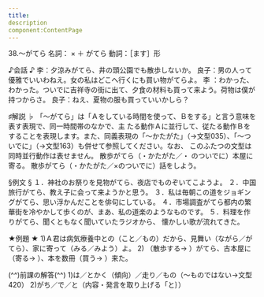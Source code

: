 ```yaml
---
title:
description
component:ContentPage
---
```



38.～がてら
名詞： × ＋ がてら
動詞：［ます］形    

♪会話 ♪
李：夕涼みがてら、井の頭公園でも散歩しないか。
良子：男の人って優雅でいいわねえ。女の私はどこへ行くにも買い物がてらよ。
李 ：わかった、わかった。ついでに吉祥寺の街に出て、夕食の材料も買って来よう。荷物は僕が持つからさ。 良子：ねえ、夏物の服も買っていいかしら？

♯解説 ♭
「～がてら」は「Ａをしている時間を使って、Ｂをする」と言う意味を表す表現で、同一時間帯のなかで、主 たる動作Ａに並行して、従たる動作Ｂをすることを表現します。また、同義表現の「～かたがた」（→文型035）、「～ついでに」（→文型163）も併せて参照してください。なお、 このふたつの文型は同時並行動作は表せません。
散歩がてら（・かたがた／・ のついでに）本屋に寄る。 散歩がてら（・かたがた／×のついでに）話をしよう。

§例文 §
１．神社のお祭りを見物がてら、夜店でものぞいてこようよ。
２．中国旅行がてら、教え子に会って来ようかと思う。
３．私は毎朝この道をジョギングがてら、思い浮かんだことを俳句にしている。
４．市場調査がてら都内の繁華街を冷やかして歩くのが、まあ、私の道楽のようなものです。
５．料理を作りがてら、聞くともなく聞いていたラジオから、 懐かしい歌が流れてきた。

★例題 ★
1)Ａ君は病気療養中との（こと／もの）だから、見舞い（ながら／がてら）、家に寄って（みる／みよう）よ。
2) （散歩する→ ）がてら、古本屋に（寄る→ ）、本を数冊（買う→ ）来た。

(^^)前課の解答(^^)
1)は／とかく（傾向）／走り／もの（～ものではない→文型420）
2)がち／で／と（内容・発言を取り上げる「と｝）
